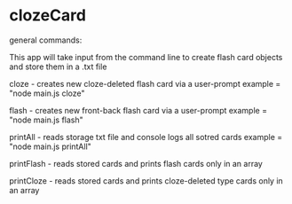 # clozeCard


general commands:

This app will take input from the command line to create flash card objects and store them in a .txt file


cloze - creates new cloze-deleted flash card via a user-prompt
example = "node main.js cloze"

flash -  creates new front-back flash card via a user-prompt
example = "node main.js flash"

printAll - reads storage txt file and console logs all sotred cards
 example = "node main.js printAll"

printFlash - reads stored cards and prints flash cards only in an array

printCloze - reads stored cards and prints cloze-deleted type cards only in an array